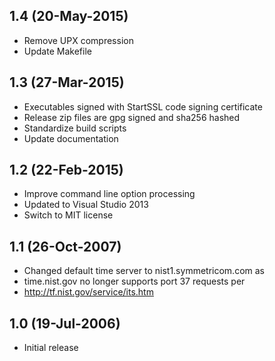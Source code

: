 ## 1.4 (20-May-2015)

  * Remove UPX compression
  * Update Makefile

## 1.3 (27-Mar-2015)

  * Executables signed with StartSSL code signing certificate
  * Release zip files are gpg signed and sha256 hashed
  * Standardize build scripts
  * Update documentation

## 1.2 (22-Feb-2015)

  * Improve command line option processing
  * Updated to Visual Studio 2013
  * Switch to MIT license

## 1.1 (26-Oct-2007)

  * Changed default time server to nist1.symmetricom.com as
  * time.nist.gov no longer supports port 37 requests per
  * http://tf.nist.gov/service/its.htm

## 1.0 (19-Jul-2006)

  * Initial release
